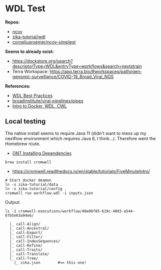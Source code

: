 # WDL Test

**Repos:**

* [ncov](https://github.com/nextstrain/ncov)
* [zika-tutorial/wdl](https://github.com/nextstrain/zika-tutorial/tree/wdl)
* [corneliusroemer/ncov-simplest](https://github.com/corneliusroemer/ncov-simplest)

**Seems to already exist:**

* https://dockstore.org/search?descriptorType=WDL&entryType=workflows&search=nextstrain
* Terra Workspace: https://app.terra.bio/#workspaces/pathogen-genomic-surveillance/COVID-19_Broad_Viral_NGS

**References:**

* [WDL Best Practices](https://docs.dockstore.org/en/develop/advanced-topics/best-practices/wdl-best-practices.html)
* [broadinstitute/viral-pipelines/pipes](https://github.com/broadinstitute/viral-pipelines/tree/master/pipes)
* [Intro to Docker, WDL, CWL](https://bdcatalyst.gitbook.io/biodata-catalyst-documentation/written-documentation/getting-started/analyze-data-1/dockstore/intro-to-docker-wdl-cwl)

## Local testing

The native install seems to require Java 11 (didn't want to mess up my nextflow environment which requires Java 8, I think...). Therefore went the Homebrew route.

* [ONT Installing Dependencies](https://dockstore.org/workflows/github.com/aryeelab/nanopore_tools/combine_sample_sheets:dev?tab=info)

```
brew install cromwell
```

* https://cromwell.readthedocs.io/en/stable/tutorials/FiveMinuteIntro/

```
# Start docker deamon
ln -s zika-tutorial/data .
ln -s zika-tutorial/config .
cromwell run workflow.wdl -i inputs.json
```

Output:

```
ls -1 cromwell-executions/workflow/40e06f85-619c-40d3-a544-67b5e63a94e6/

  |_ call-Align/
  |_ call-Ancestral/
  |_ call-Export/
  |_ call-Filter/
  |_ call-IndexSequences/
  |_ call-Refine/
  |_ call-Traits/
  |_ call-Translate/
  |_ call-Tree/
    |_ zika.json        #<= this one!
```




